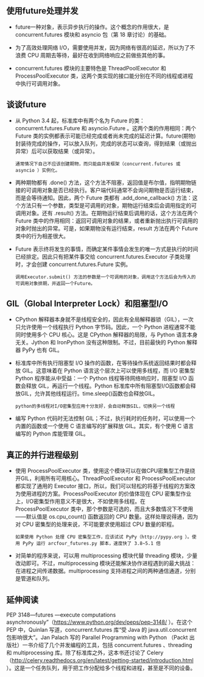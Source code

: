 ## 使用future处理并发

* future一种对象，表示异步执行的操作。这个概念的作用很大，是 concurrent.futures 模块和 asyncio 包（第 18 章讨论）的基础。

* 为了高效处理网络 I/O，需要使用并发，因为网络有很高的延迟，所以为了不浪费 CPU 周期去等待，最好在收到网络响应之前做些其他的事。

* concurrent.futures 模块的主要特色是 ThreadPoolExecutor 和 ProcessPoolExecutor 类，这两个类实现的接口能分别在不同的线程或进程中执行可调用对象。

## 谈谈future

* 从 Python 3.4 起，标准库中有两个名为 Future 的类：concurrent.futures.Future 和 asyncio.Future 。这两个类的作用相同：两个 Future 类的实例都表示可能已经完成或者尚未完成的延迟计算。future(期物)封装待完成的操作，可以放入队列，完成的状态可以查询，得到结果（或抛出异常）后可以获取结果（或异常）。

    ```
    通常情况下自己不应该创建期物，而只能由并发框架（concurrent.futures 或 asyncio ）实例化。
    ```

* 两种期物都有 .done() 方法，这个方法不阻塞，返回值是布尔值，指明期物链接的可调用对象是否已经执行。客户端代码通常不会询问期物是否运行结束，而是会等待通知。因此，两个 Future 类都有 .add_done_callback() 方法：这个方法只有一个参数，类型是可调用的对象，期物运行结束后会调用指定的可调用对象。还有 .result() 方法。在期物运行结束后调用的话，这个方法在两个 Future 类中的作用相同：返回可调用对象的结果，或者重新抛出执行可调用的对象时抛出的异常。可是，如果期物没有运行结束，result 方法在两个 Future 类中的行为相差很大。

* Future 表示终将发生的事情，而确定某件事情会发生的唯一方式是执行的时间已经排定。因此只有把某件事交给 concurrent.futures.Executor 子类处理时，才会创建 concurrent.futures.Future 实例。
    
    ```
    调用Executor.submit() 方法的参数是一个可调用的对象，调用这个方法后会为传入的可调用对象排期，并返回一个Future。
    ```
    
## GIL（Global Interpreter Lock）和阻塞型I/O
    
* CPython 解释器本身就不是线程安全的，因此有全局解释器锁（GIL），一次只允许使用一个线程执行 Python 字节码。因此，一个 Python 进程通常不能同时使用多个 CPU 核心。这是 CPython 解释器的局限，与 Python 语言本身无关。Jython 和 IronPython 没有这种限制。不过，目前最快的 Python 解释器 PyPy 也有 GIL。

* 标准库中所有执行阻塞型 I/O 操作的函数，在等待操作系统返回结果时都会释放 GIL。这意味着在 Python 语言这个层次上可以使用多线程，而 I/O 密集型 Python 程序能从中受益：一个 Python 线程等待网络响应时，阻塞型 I/O 函数会释放 GIL，再运行一个线程。Python 标准库中所有阻塞型I/O函数都会释放GIL，允许其他线程运行。time.sleep()函数也会释放GIL。
    ```
    python的多线程对I/O密集型应用十分友好，会自动释放GIL，切换另一个线程
    ```

* 编写 Python 代码时无法控制 GIL；不过，执行耗时的任务时，可以使用一个内置的函数或一个使用 C 语言编写的扩展释放 GIL。其实，有个使用 C 语言编写的 Python 库能管理 GIL。

## 真正的并行进程级别

* 使用 ProcessPoolExecutor 类，使用这个模块可以在做CPU密集型工作是绕开GIL，利用所有可用核心。ThreadPoolExecutor 和 ProcessPoolExecutor都实现了通用的 Executor 接口，所以，我们可以轻松的将基于线程的方案改为使用进程的方案。ProcessPoolExecutor 的价值体现在 CPU 密集型作业上，I/O密集型作用意义不是很大，不如使用多线程。在 ProcessPoolExecutor 类中，那个参数是可选的，而且大多数情况下不使用——默认值是 os.cpu_count() 函数返回的 CPU 数量。这样处理说得通，因为对 CPU 密集型的处理来说，不可能要求使用超过 CPU 数量的职程。
    ```
    如果使用 Python 处理 CPU 密集型工作，应该试试 PyPy（http://pypy.org ）。使用 PyPy 运行 arcfour_futures.py 脚本，速度快了 3.8~5.1 倍
    ```

* 对简单的程序来说，可以用 multiprocessing 模块代替 threading 模块，少量改动即可。不过，multiprocessing 模块还能解决协作进程遇到的最大挑战：在进程之间传递数据。multiprocessing 支持进程之间的两种通信通道，分别是管道和队列。


## 延伸阅读

PEP 3148—futures —execute computations asynchronously”（https://www.python.org/dev/peps/pep-3148/ ）。在这个 PEP 中，Quinlan 写道，concurrent.futures 库“受 Java 的 java.util.concurrent 包影响很大”。Jan Palach 写的 Parallel Programming with Python （Packt 出版社）一书介绍了几个并发编程的工具，包括 concurrent.futures 、threading 和 multiprocessing 库。除了标准库之外，这本书还讨论了 Celery（http://celery.readthedocs.org/en/latest/getting-started/introduction.html ）。这是一个任务队列，用于把工作分配给多个线程和进程，甚至是不同的设备。